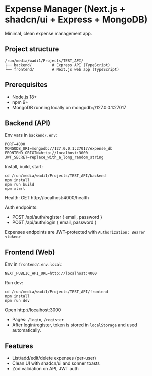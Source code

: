 # Expense Manager (Next.js + shadcn/ui + Express + MongoDB)

Minimal, clean expense management app.

## Project structure

```
/run/media/wadi1/Projects/TEST_API/
├── backend/         # Express API (TypeScript)
└── frontend/        # Next.js web app (TypeScript)
```

## Prerequisites

- Node.js 18+
- npm 9+
- MongoDB running locally on mongodb://127.0.0.1:27017

## Backend (API)

Env vars in `backend/.env`:

```
PORT=4000
MONGODB_URI=mongodb://127.0.0.1:27017/expense_db
FRONTEND_ORIGIN=http://localhost:3000
JWT_SECRET=replace_with_a_long_random_string
```

Install, build, start:

```
cd /run/media/wadi1/Projects/TEST_API/backend
npm install
npm run build
npm start
```

Health: GET http://localhost:4000/health

Auth endpoints:

- POST /api/auth/register { email, password }
- POST /api/auth/login { email, password }

Expenses endpoints are JWT-protected with `Authorization: Bearer <token>`

## Frontend (Web)

Env in `frontend/.env.local`:

```
NEXT_PUBLIC_API_URL=http://localhost:4000
```

Run dev:

```
cd /run/media/wadi1/Projects/TEST_API/frontend
npm install
npm run dev
```

Open http://localhost:3000

- Pages: `/login`, `/register`
- After login/register, token is stored in `localStorage` and used automatically.

## Features

- List/add/edit/delete expenses (per-user)
- Clean UI with shadcn/ui and sonner toasts
- Zod validation on API, JWT auth
